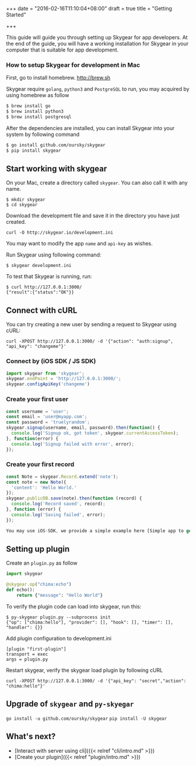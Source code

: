 +++
date = "2016-02-16T11:10:04+08:00"
draft = true
title = "Getting Started"

+++

This guide will guide you through setting up Skygear for app developers.
At the end of the guide, you will have a working installation for Skygear
in your computer that is suitable for app development.

### How to setup Skygear for development in Mac

First, go to install homebrew. http://brew.sh

Skygear require `golang`, `python3` and `PostgreSQL` to run, you may acquired
by using homebrew as follow

``` bash
$ brew install go
$ brew install python3
$ brew install postgresql
```

After the dependencies are installed, you can install Skygear into your system
by following command

``` bash
$ go install github.com/oursky/skygear
$ pip install skygear
```

## Start working with skygear

On your Mac, create a directory called `skygear`. You can also call it with
any name.

```
$ mkdir skygear
$ cd skygear
```

Download the development file and save it in the directory you have just
created.

```
curl -O http://skygear.io/development.ini
```

You may want to modify the app `name` and `api-key` as wishes.

Run Skygear using following command:

```
$ skygear development.ini
```

To test that Skygear is running, run:

```
$ curl http://127.0.0.1:3000/
{"result":{"status":"OK"}}
```

## Connect with cURL

You can try creating a new user by sending a request to Skygear using cURL:

```
curl -XPOST http://127.0.0.1:3000/ -d '{"action": "auth:signup", "api_key": "changeme"}'
```

### Connect by (iOS SDK / JS SDK)

``` javascript
import skygear from 'skygear';
skygear.endPoint = 'http://127.0.0.1:3000/';
skygear.configApiKey('changeme')
```

### Create your first user

``` javascript
const username = 'user';
const email = 'user@myapp.com';
const password = 'truelyrandom';
skygear.signup(username, email, password).then(function() {
  console.log('Signup ok, got token', skygear.currentAccessToken);
}, function(error) {
  console.log('Signup failed with error', error);
});
```

### Create your first record

``` javascript
const Note = skygear.Record.extend('note');
const note = new Note({
  'content': 'Hello World.'
});
skygear.publicDB.save(note).then(function (record) {
  console.log('Record saved', record);
}, function (error) {
  console.log('Saving failed', error);
});

You may use iOS-SDK, we provide a simple example here [Simple app to get started in iOS]({{< relref "ios/first-app.md" >}})

```

## Setting up plugin

Create an `plugin.py` as follow

```python
import skygear

@skygear.op("chima:echo")
def echo():
    return {"message": "Hello World"}
```

To verify the plugin code can load into skygear, run this:

```shell
$ py-skygear plugin.py --subprocess init
{"op": ["chima:hello"], "provider": [], "hook": [], "timer": [], "handler": {}}
```

Add plugin configuration to development.ini

```
[plugin "first-plugin"]
transport = exec
args = plugin.py
```

Restart skygear, verify the skygear load plugin by following cURL

```
curl -XPOST http://127.0.0.1:3000/ -d '{"api_key": "secret","action": "chima:hello"}'
```

## Upgrade of `skygear` and `py-skyegar`

`go install -u github.com/oursky/skygear`
`pip install -U skygear`

## What's next?

- [Interact with server using cli]({{< relref "cli/intro.md" >}})
- [Create your plugin]({{< relref "plugin/intro.md" >}})


